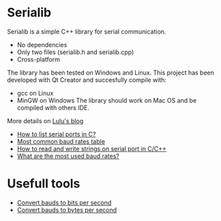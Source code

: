 # Serialib

Serialib is a simple C++ library for serial communication. 
* No dependencies
* Only two files (serialib.h and serialib.cpp)
* Cross-platform

The library has been tested on Windows and Linux. This project has been developed 
with Qt Creator and succesfully compile with:
* gcc on Linux
* MinGW on Windows
The library should work on Mac OS and be compiled with others IDE.


More details on [Lulu's blog](https://lucidar.me/en/serialib/cross-plateform-rs232-serial-library/)

* [How to list serial ports in C?](https://lucidar.me/en/serialib/scan-serial-ports/)
* [Most common baud rates table](https://lucidar.me/en/serialib/most-used-baud-rates-table/)
* [How to read and write strings on serial port in C/C++](https://lucidar.me//en/serialib/read-and-write-strings-on-serial-port-in-c-cpp/)
* [What are the most used baud rates?](https://lucidar.me/en/serialib/what-are-the-most-used-baud-rates/)

# Usefull tools

* [Convert bauds to bits per second](https://lucidar.me/en/serialib/convert-bauds-to-bits-per-second/)
* [Convert bauds to bytes per second](https://lucidar.me/en/serialib/convert-bauds-to-bytes-per-second/)
